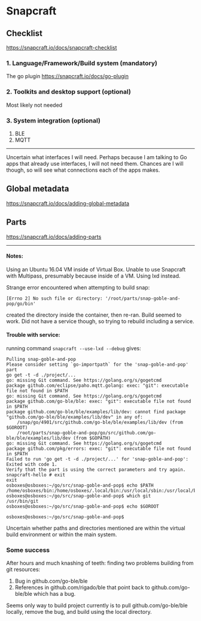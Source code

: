 # Snapcraft

## Checklist
https://snapcraft.io/docs/snapcraft-checklist

### 1. Language/Framework/Build system (mandatory)
The go plugin
https://snapcraft.io/docs/go-plugin

### 2. Toolkits and desktop support (optional)
Most likely not needed

### 3. System integration (optional)
1. BLE
2. MQTT

----------------
Uncertain what interfaces I will need. Perhaps because I am talking to Go apps that already use interfaces, I will not need them. Chances are I will though, so will see what connections each of the apps makes.

## Global metadata
https://snapcraft.io/docs/adding-global-metadata

## Parts
https://snapcraft.io/docs/adding-parts


---------------
#### Notes:
Using an Ubuntu 16.04 VM inside of Virtual Box. Unable to use Snapcraft with Multipass, presumably because inside of a VM. Using lxd instead.


Strange error encountered when attempting to build snap: 
```
[Errno 2] No such file or directory: '/root/parts/snap-goble-and-pop/go/bin'
```
created the directory inside the container, then re-ran. Build seemed to work. Did not have a service though, so trying to rebuild including a service.

#### Trouble with service:

running command `snapcraft --use-lxd --debug` gives:

```
Pulling snap-goble-and-pop 
Please consider setting `go-importpath` for the 'snap-goble-and-pop' part
go get -t -d ./project/...
go: missing Git command. See https://golang.org/s/gogetcmd
package github.com/eclipse/paho.mqtt.golang: exec: "git": executable file not found in $PATH
go: missing Git command. See https://golang.org/s/gogetcmd
package github.com/go-ble/ble: exec: "git": executable file not found in $PATH
package github.com/go-ble/ble/examples/lib/dev: cannot find package "github.com/go-ble/ble/examples/lib/dev" in any of:
	/snap/go/4901/src/github.com/go-ble/ble/examples/lib/dev (from $GOROOT)
	/root/parts/snap-goble-and-pop/go/src/github.com/go-ble/ble/examples/lib/dev (from $GOPATH)
go: missing Git command. See https://golang.org/s/gogetcmd
package github.com/pkg/errors: exec: "git": executable file not found in $PATH
Failed to run 'go get -t -d ./project/...' for 'snap-goble-and-pop': Exited with code 1.
Verify that the part is using the correct parameters and try again.
snapcraft-hello # exit
exit
osboxes@osboxes:~/go/src/snap-goble-and-pop$ echo $PATH
/home/osboxes/bin:/home/osboxes/.local/bin:/usr/local/sbin:/usr/local/bin:/usr/sbin:/usr/bin:/sbin:/bin:/usr/games:/usr/local/games:/snap/bin:/snap/bin:/var/lib/snapd/snap/bin:/snap/bin:/var/lib/snapd/snap/bin:/snap/bin:/var/lib/snapd/snap/bin
osboxes@osboxes:~/go/src/snap-goble-and-pop$ which git
/usr/bin/git
osboxes@osboxes:~/go/src/snap-goble-and-pop$ echo $GOROOT

osboxes@osboxes:~/go/src/snap-goble-and-pop$
```
Uncertain whether paths and directories mentioned are within the virtual build environment or within the main system.

### Some success
After hours and much knashing of teeth: finding two problems building from git resources:
1. Bug in github.com/go-ble/ble
2. References in github.com/rigado/ble that point back to github.com/go-ble/ble which has a bug.

Seems only way to build project currently is to pull github.com/go-ble/ble locally, remove the bug, and build using the local directory.
